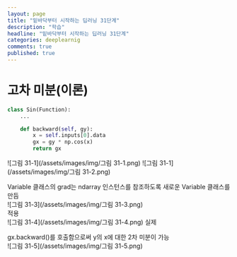 ```yaml
---
layout: page
title: "밑바닥부터 시작하는 딥러닝 31단계"
description: "학습"
headline: "밑바닥부터 시작하는 딥러닝 31단계"
categories: deeplearnig
comments: true
published: true
---
```

# 고차 미분(이론)   
```python
class Sin(Function):
    ...

    def backward(self, gy):
        x = self.inputs[0].data
        gx = gy * np.cos(x)
        return gx
```

![그림 31-1](/assets/images/img/그림 31-1.png)
![그림 31-1](/assets/images/img/그림 31-2.png)

Variable 클래스의 grad는 ndarray 인스턴스를 참조하도록 새로운 Variable 클래스를 만듬    
![그림 31-3](/assets/images/img/그림 31-3.png)    
적용    
![그림 31-4](/assets/images/img/그림 31-4.png)
실제

gx.backward()를 호출함으로써 y의 x에 대한 2차 미분이 가능   
![그림 31-5](/assets/images/img/그림 31-5.png)


